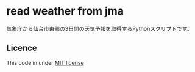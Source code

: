 # read weather from jma
気象庁から仙台市東部の3日間の天気予報を取得するPythonスクリプトです。

## Licence
This code in under [MIT license](https://en.wikipedia.org/wiki/MIT_License)
